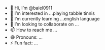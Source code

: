 - 👋 Hi, I’m @baiel0911
- 👀 I’m interested in ...playing tabble tinnis 
- 🌱 I’m currently learning ...english language 
- 💞️ I’m looking to collaborate on ...
- 📫 How to reach me ...
- 😄 Pronouns: ...
- ⚡ Fun fact: ...

<!---
baiel0911/baiel0911 is a ✨ special ✨ repository because its `README.md` (this file) appears on your GitHub profile.
You can click the Preview link to take a look at your changes.
--->
